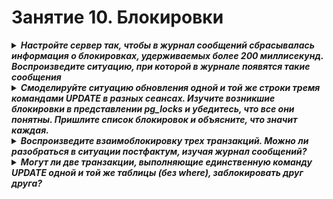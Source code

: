 # Занятие 10. Блокировки 

<details><summary><b><i>Настройте сервер так, чтобы в журнал сообщений сбрасывалась информация о блокировках, удерживаемых более 200 миллисекунд. Воспроизведите ситуацию, при которой в журнале появятся такие сообщения</i></b></summary>

### Ставим на ВМ из предыдущего занятия новый инстанс Postgres 15
```
nenar@otus-dba-vaccum:~$ sudo pg_createcluster 15 locks --start
Creating new PostgreSQL cluster 15/locks ...
/usr/lib/postgresql/15/bin/initdb -D /var/lib/postgresql/15/locks --auth-local peer --auth-host scram-sha-256 --no-instructions
The files belonging to this database system will be owned by user "postgres".
This user must also own the server process.

The database cluster will be initialized with locale "en_US.UTF-8".
The default database encoding has accordingly been set to "UTF8".
The default text search configuration will be set to "english".

Data page checksums are disabled.

fixing permissions on existing directory /var/lib/postgresql/15/locks ... ok
creating subdirectories ... ok
selecting dynamic shared memory implementation ... posix
selecting default max_connections ... 100
selecting default shared_buffers ... 128MB
selecting default time zone ... Etc/UTC
creating configuration files ... ok
running bootstrap script ... ok
performing post-bootstrap initialization ... ok
syncing data to disk ... ok
Ver Cluster Port Status Owner    Data directory               Log file
15  locks   5434 online postgres /var/lib/postgresql/15/locks /var/log/postgresql/postgresql-15-locks.log
```
### Меняем настройки Postgres для логирования блокировок

```
nenar@otus-dba-vaccum:~$ sudo -u postgres psql -p 5434
psql (15.8 (Ubuntu 15.8-1.pgdg24.04+1))
Type "help" for help.

postgres=# SHOW log_lock_waits;
 log_lock_waits
----------------
 off
(1 row)

postgres=# SHOW deadlock_timeout;
 deadlock_timeout
------------------
 1s
(1 row)

postgres=# ALTER SYSTEM SET log_lock_waits = on;
ALTER SYSTEM
postgres=# ALTER SYSTEM SET deadlock_timeout = 200;
ALTER SYSTEM
postgres=# SELECT pg_reload_conf();
 pg_reload_conf
----------------
 t
(1 row)

postgres=# SHOW deadlock_timeout;
 deadlock_timeout
------------------
 200ms
(1 row)

postgres=# SHOW log_lock_waits;
 log_lock_waits
----------------
 on
(1 row)

```
### Воспроизводим блокировку
В первой консоли сначала создаем нужные объекты БД:
```
postgres=# create database demo_locks;
CREATE DATABASE
postgres=# \c demo_locks;
You are now connected to database "demo_locks" as user "postgres".
CREATE TABLE tmp_locks(id int, col text);
demo_locks=#  INSERT INTO tmp_locks(id, col) values (1, 'collumn1');
INSERT 0 1
demo_locks=#  INSERT INTO tmp_locks(id, col) values (2, 'collumn2');
INSERT 0 1
demo_locks=#  INSERT INTO tmp_locks(id, col) values (3, 'collumn3');
INSERT 0 1
demo_locks=# SELECT * FROM tmp_locks;
 id |   col
----+----------
  1 | collumn1
  2 | collumn2
  3 | collumn3
(3 rows)
```

Далее начинам транзакцию с обновлением

```
demo_locks=# begin;
BEGIN
demo_locks=*# update tmp_locks SET col = 'new row' where id = 1;
UPDATE 1
demo_locks=*#
```

Во второй
```
demo_locks=# begin;
BEGIN
demo_locks=*#  update tmp_locks SET col = 'new row in second session' where id = 1;
```
Выполнение транзакции во второй сессии повисает. Делаю COMMIT в первой консоли и во второй.
Проверяем лог `/var/log/postgresql/postgresql-15-locks.log`
```
nenar@otus-dba-vaccum:~$ sudo tail -n 13 /var/log/postgresql/postgresql-15-locks.log
2024-10-16 14:40:01.855 UTC [4493] postgres@demo_locks STATEMENT:  begin
        update tmp_locks SET col = 'new_row' where id=1;
2024-10-16 14:43:40.288 UTC [4056] LOG:  checkpoint starting: time
2024-10-16 14:43:40.501 UTC [4056] LOG:  checkpoint complete: wrote 3 buffers (0.0%); 0 WAL file(s) added, 0 removed, 0 recycled; write=0.203 s, sync=0.003 s, total=0.214 s; sync files=3, longest=0.002 s, average=0.001 s; distance=0 kB, estimate=3830 kB
2024-10-16 14:44:03.845 UTC [4793] postgres@demo_locks LOG:  process 4793 still waiting for ShareLock on transaction 740 after 200.080 ms
2024-10-16 14:44:03.845 UTC [4793] postgres@demo_locks DETAIL:  Process holding the lock: 4493. Wait queue: 4793.
2024-10-16 14:44:03.845 UTC [4793] postgres@demo_locks CONTEXT:  while updating tuple (0,1) in relation "tmp_locks"
2024-10-16 14:44:03.845 UTC [4793] postgres@demo_locks STATEMENT:  update tmp_locks SET col = 'new row in second session' where id = 1;
2024-10-16 14:45:59.973 UTC [4793] postgres@demo_locks LOG:  process 4793 acquired ShareLock on transaction 740 after 116327.651 ms
2024-10-16 14:45:59.973 UTC [4793] postgres@demo_locks CONTEXT:  while updating tuple (0,1) in relation "tmp_locks"
2024-10-16 14:45:59.973 UTC [4793] postgres@demo_locks STATEMENT:  update tmp_locks SET col = 'new row in second session' where id = 1;
2024-10-16 14:48:40.584 UTC [4056] LOG:  checkpoint starting: time
2024-10-16 14:48:40.703 UTC [4056] LOG:  checkpoint complete: wrote 2 buffers (0.0%); 0 WAL file(s) added, 0 removed, 0 recycled; write=0.103 s, sync=0.003 s, total=0.120 s; sync files=2, longest=0.002 s, average=0.002 s; distance=0 kB, estimate=3447 kB
```
В логе видим сообщение об ожидании блокировки Sharelock на транзакции с id 740 и то что требуемая блокировка все же была получена через 116 секунд
`process 4793 acquired ShareLock on transaction 740 after 116327.651 ms`
</details>

<details><summary><b><i>Смоделируйте ситуацию обновления одной и той же строки тремя командами UPDATE в разных сеансах. Изучите возникшие блокировки в представлении pg_locks и убедитесь, что все они понятны. Пришлите список блокировок и объясните, что значит каждая.</b></i></summary>

### Начинаем первую транзакцию, выводим txid и pid
```
postgres=# \c demo_locks;
You are now connected to database "demo_locks" as user "postgres".
demo_locks=# BEGIN;
BEGIN
demo_locks=*# SELECT txid_current(),pg_backend_pid();
 txid_current | pg_backend_pid
--------------+----------------
          742 |           1478
(1 row)

demo_locks=*# update tmp_locks SET col = 'new row1' where id = 1;
UPDATE 1
```

### Начинаем вторую транзакцию, выводим txid и pid
```
postgres=# \c demo_locks;
You are now connected to database "demo_locks" as user "postgres".
BEGIN
demo_locks=*#  SELECT txid_current(),pg_backend_pid();
 txid_current | pg_backend_pid
--------------+----------------
          743 |           1685
(1 row)

demo_locks=*# update tmp_locks SET col = 'new row2' where id = 1;
```

### Начинаем третью транзакцию, выводим txid и pid
```
postgres=#  \c demo_locks;
You are now connected to database "demo_locks" as user "postgres".
demo_locks=# BEGIN;
BEGIN
demo_locks=*# SELECT txid_current(),pg_backend_pid();
 txid_current | pg_backend_pid
--------------+----------------
          744 |           1697
(1 row)

demo_locks=*# update tmp_locks SET col = 'new row3' where id = 1;
```

### Смотрим информацию о возникших блокировках в процессе выполнения UPDATE в 3х сессиях

```
demo_locks=# SELECT locktype, mode, granted, pid, pg_blocking_pids(pid) AS wait_for FROM pg_locks;
   locktype    |       mode       | granted | pid  | wait_for
---------------+------------------+---------+------+----------
 relation      | AccessShareLock  | t       | 2284 | {}
 virtualxid    | ExclusiveLock    | t       | 2284 | {}
 relation      | RowExclusiveLock | t       | 1697 | {1685}
 virtualxid    | ExclusiveLock    | t       | 1697 | {1685}
 relation      | RowExclusiveLock | t       | 1685 | {1478}
 virtualxid    | ExclusiveLock    | t       | 1685 | {1478}
 relation      | RowExclusiveLock | t       | 1478 | {}
 virtualxid    | ExclusiveLock    | t       | 1478 | {}
 transactionid | ExclusiveLock    | t       | 1697 | {1685}
 transactionid | ExclusiveLock    | t       | 1685 | {1478}
 tuple         | ExclusiveLock    | f       | 1697 | {1685}
 transactionid | ExclusiveLock    | t       | 1478 | {}
 transactionid | ShareLock        | f       | 1685 | {1478}
 tuple         | ExclusiveLock    | t       | 1685 | {1478}
(14 rows)
```
### То же самое но с отбором по таблице
```
demo_locks=# SELECT locktype, mode, granted, pid, pg_blocking_pids(pid) AS wait_for FROM pg_locks where relation = 'tmp_locks'::regclass;
 locktype |       mode       | granted | pid  | wait_for
----------+------------------+---------+------+----------
 relation | RowExclusiveLock | t       | 1697 | {1685}
 relation | RowExclusiveLock | t       | 1685 | {1478}
 relation | RowExclusiveLock | t       | 1478 | {}
 tuple    | ExclusiveLock    | f       | 1697 | {1685}
 tuple    | ExclusiveLock    | t       | 1685 | {1478}
(5 rows)
```
Транзакция pid 1478 не ожидает доступности ресурсов от других транзакций. 
Транзакция 1685 ожидает доступности блокировки RowExclusiveLock от транзакции с pid 1478
Транзакция 1697 ожидает доступности блокировки RowExclusiveLock от транзакции с pid 1685
Делаем коммит в первой сессии
Проверяем блокировки. Теперь это выглядит так:

```
demo_locks=# SELECT locktype, mode, granted, pid, pg_blocking_pids(pid) AS wait_for FROM pg_locks where relation = 'tmp_locks'::regclass;
 locktype |       mode       | granted | pid  | wait_for
----------+------------------+---------+------+----------
 relation | RowExclusiveLock | t       | 1697 | {1685}
 relation | RowExclusiveLock | t       | 1685 | {}
(2 rows)
```
Делаем коммит в второй сессии

```
demo_locks=# SELECT locktype, mode, granted, pid, pg_blocking_pids(pid) AS wait_for FROM pg_locks where relation = 'tmp_locks'::regclass;
 locktype |       mode       | granted | pid  | wait_for
----------+------------------+---------+------+----------
 relation | RowExclusiveLock | t       | 1697 | {}
(1 row)
```
Теперь третью транзакцию ничто не блокирует.


```
demo_locks=# SELECT locktype, relation::REGCLASS, virtualxid AS virtxid, transactionid AS xid, mode, granted FROM pg_locks;
   locktype    | relation  | virtxid | xid |       mode       | granted
---------------+-----------+---------+-----+------------------+---------
 relation      | pg_locks  |         |     | AccessShareLock  | t
 virtualxid    |           | 9/257   |     | ExclusiveLock    | t
 relation      | tmp_locks |         |     | RowExclusiveLock | t
 virtualxid    |           | 7/2     |     | ExclusiveLock    | t
 transactionid |           |         | 744 | ExclusiveLock    | t
(5 rows)
```

</details>






<details><summary><b><i>Воспроизведите взаимоблокировку трех транзакций. Можно ли разобраться в ситуации постфактум, изучая журнал сообщений?</b></i></summary>




</details>





<details><summary><b><i>Могут ли две транзакции, выполняющие единственную команду UPDATE одной и той же таблицы (без where), заблокировать друг друга?</b></i></summary>



</details>
